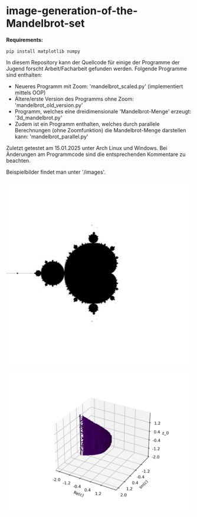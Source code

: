 # image-generation-of-the-Mandelbrot-set

**Requirements:** 

    pip install matplotlib numpy 

In diesem Repository kann der Quellcode für einige der Programme der Jugend forscht Arbeit/Facharbeit gefunden werden. Folgende Programme sind enthalten:


  - Neueres Programm mit Zoom: 'mandelbrot_scaled.py' (implementiert mittels OOP)
  - Ältere/erste Version des Programms ohne Zoom: 'mandelbrot_old_version.py'
  - Programm, welches eine dreidimensionale 'Mandelbrot-Menge' erzeugt: '3d_mandelbrot.py'
  - Zudem ist ein Programm enthalten, welches durch parallele Berechnungen (ohne Zoomfunktion) die Mandelbrot-Menge darstellen kann: 'mandelbrot_parallel.py'

Zuletzt getestet am 15.01.2025 unter Arch Linux und Windows.
Bei Änderungen am Programmcode sind die entsprechenden Kommentare zu beachten.

Beispielbilder findet man unter '/images'.

![alt text](https://github.com/leog314/image-generation-of-the-Mandelbrot-set/blob/main/images/mandelbrot_scaled.png?raw=true)

![alt text](https://github.com/leog314/image-generation-of-the-Mandelbrot-set/blob/main/images/mandelbrot%403d.png?raw=true)
